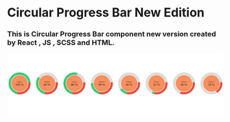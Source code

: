 # Circular Progress Bar New Edition

### This is Circular Progress Bar component new version created by React , JS , SCSS and HTML.


![Cricular Progress Bar New Edition](https://github.com/AlokPrasanna/circular_progress_bar_new_edition/blob/6f2d15ed3a5cfe6b50bc870c9491e53203460b85/Circular%20Progress%20Bar.PNG)
